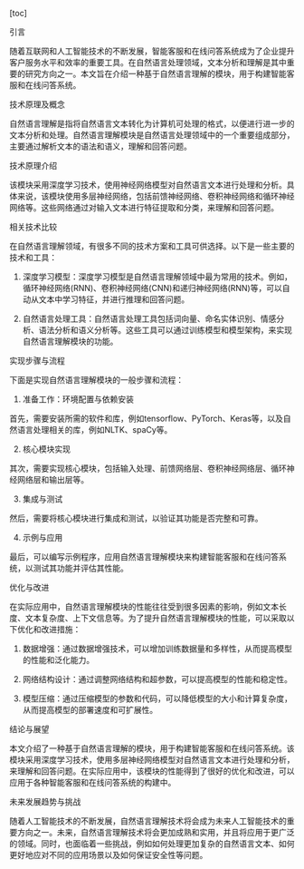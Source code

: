 
[toc]                    
                
                
引言

随着互联网和人工智能技术的不断发展，智能客服和在线问答系统成为了企业提升客户服务水平和效率的重要工具。在自然语言处理领域，文本分析和理解是其中重要的研究方向之一。本文旨在介绍一种基于自然语言理解的模块，用于构建智能客服和在线问答系统。

技术原理及概念

自然语言理解是指将自然语言文本转化为计算机可处理的格式，以便进行进一步的文本分析和处理。自然语言理解模块是自然语言处理领域中的一个重要组成部分，主要通过解析文本的语法和语义，理解和回答问题。

技术原理介绍

该模块采用深度学习技术，使用神经网络模型对自然语言文本进行处理和分析。具体来说，该模块使用多层神经网络，包括前馈神经网络、卷积神经网络和循环神经网络等。这些网络通过对输入文本进行特征提取和分类，来理解和回答问题。

相关技术比较

在自然语言理解领域，有很多不同的技术方案和工具可供选择。以下是一些主要的技术和工具：

1. 深度学习模型：深度学习模型是自然语言理解领域中最为常用的技术。例如，循环神经网络(RNN)、卷积神经网络(CNN)和递归神经网络(RNN)等，可以自动从文本中学习特征，并进行推理和回答问题。

2. 自然语言处理工具：自然语言处理工具包括词向量、命名实体识别、情感分析、语法分析和语义分析等。这些工具可以通过训练模型和模型架构，来实现自然语言理解模块的功能。

实现步骤与流程

下面是实现自然语言理解模块的一般步骤和流程：

1. 准备工作：环境配置与依赖安装

首先，需要安装所需的软件和库，例如tensorflow、PyTorch、Keras等，以及自然语言处理相关的库，例如NLTK、spaCy等。

2. 核心模块实现

其次，需要实现核心模块，包括输入处理、前馈网络层、卷积神经网络层、循环神经网络层和输出层等。

3. 集成与测试

然后，需要将核心模块进行集成和测试，以验证其功能是否完整和可靠。

4. 示例与应用

最后，可以编写示例程序，应用自然语言理解模块来构建智能客服和在线问答系统，以测试其功能并评估其性能。

优化与改进

在实际应用中，自然语言理解模块的性能往往受到很多因素的影响，例如文本长度、文本复杂度、上下文信息等。为了提升自然语言理解模块的性能，可以采取以下优化和改进措施：

1. 数据增强：通过数据增强技术，可以增加训练数据量和多样性，从而提高模型的性能和泛化能力。

2. 网络结构设计：通过调整网络结构和超参数，可以提高模型的性能和稳定性。

3. 模型压缩：通过压缩模型的参数和代码，可以降低模型的大小和计算复杂度，从而提高模型的部署速度和可扩展性。

结论与展望

本文介绍了一种基于自然语言理解的模块，用于构建智能客服和在线问答系统。该模块采用深度学习技术，使用多层神经网络模型对自然语言文本进行处理和分析，来理解和回答问题。在实际应用中，该模块的性能得到了很好的优化和改进，可以应用于各种智能客服和在线问答系统的构建中。

未来发展趋势与挑战

随着人工智能技术的不断发展，自然语言理解技术将会成为未来人工智能技术的重要方向之一。未来，自然语言理解技术将会更加成熟和实用，并且将应用于更广泛的领域。同时，也面临着一些挑战，例如如何处理更加复杂的自然语言文本、如何更好地应对不同的应用场景以及如何保证安全性等问题。

